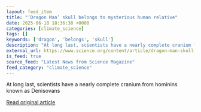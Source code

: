 ```yaml
---
layout: feed_item
title: "‘Dragon Man’ skull belongs to mysterious human relative"
date: 2025-06-18 18:36:38 +0000
categories: [climate_science]
tags: []
keywords: ['dragon', 'belongs', 'skull']
description: "At long last, scientists have a nearly complete cranium from hominins known as Denisovans"
external_url: https://www.science.org/content/article/dragon-man-skull-belongs-mysterious-human-relative
is_feed: true
source_feed: "Latest News from Science Magazine"
feed_category: "climate_science"
---
```


At long last, scientists have a nearly complete cranium from hominins known as Denisovans

[Read original article](https://www.science.org/content/article/dragon-man-skull-belongs-mysterious-human-relative)
